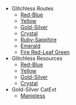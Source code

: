 * Glitchless Routes
  * [Red-Blue](/gen-1/red-blue/main/glitchless/ 'A Speedrun Guide for Pokemon Red and Blue Glitchless')
  * [Yellow](/gen-1/yellow/main/glitchless/ 'A Speedrun Guide for Pokemon Yellow Glitchless')
  * [Gold-Silver](/gen-2/gold-silver/main/glitchless/ 'A Speedrun Guide for Pokemon Gold and Silver Glitchless')
  * [Crystal](/gen-2/crystal/main/glitchless/ 'A Speedrun Guide for Pokemon Crystal Glitchless')
  * [Ruby-Sapphire](/gen-3/ruby-sapphire/main/glitchless/ 'A Speedrun Guide for Pokemon Sapphire Glitchless')
  * [Emerald](/gen-3/emerald/main/glitchless/ 'A Speedrun Guide for Pokemon Emerald Glitchless')
  * [Fire Red-Leaf Green](/gen-3/firered-leafgreen/main/glitchless/ 'A Speedrun Guide for Pokemon Fire Red and Leaf Green Glitchless')
* Glitchless Resources
  * [Red-Blue](/gen-1/red-blue/main/glitchless/resources/ 'A Speedrun Guide for Pokemon Red and Blue Glitchless')
  * [Yellow](/gen-1/yellow/main/glitchless/resources/ 'A Speedrun Guide for Pokemon Yellow Glitchless')
  * [Gold-Silver](/gen-2/gold-silver/main/glitchless/resources/ 'A Speedrun Guide for Pokemon Gold and Silver Glitchless')
  * [Crystal](/gen-2/crystal/main/glitchless/resources/ 'A Speedrun Guide for Pokemon Crystal Glitchless')
  <!--* [Ruby-Sapphire](/gen-3/ruby-sapphire/main/glitchless/resources/ 'A Speedrun Guide for Pokemon Sapphire Glitchless')-->
  <!--* [Emerald](/gen-3/emerald/main/glitchless/resources/ 'A Speedrun Guide for Pokemon Emerald Glitchless')-->
  <!--* [Fire Red-Leaf Green](/gen-3/firered-leafgreen/main/glitchless/resources/ 'A Speedrun Guide for Pokemon Fire Red and Leaf Green Glitchless')-->
* Gold-Silver CatExt
  * [Manipless](/gen-2/gold-silver/catext/manipless/ 'A Speedrun Guide for Pokemon Gold-Silver Manipless')
